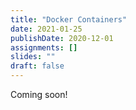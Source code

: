 ```yaml
---
title: "Docker Containers"
date: 2021-01-25
publishDate: 2020-12-01
assignments: []
slides: ""
draft: false
---
```


Coming soon!
